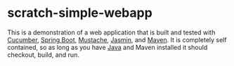 scratch-simple-webapp
==============

This is a demonstration of a web application that is built and tested with [Cucumber](https://cucumber.io/),
[Spring Boot](http://projects.spring.io/spring-boot/), [Mustache](https://mustache.github.io/),
[Jasmin](http://jasmine.github.io/), and [Maven](https://maven.apache.org/). It is completely self contained, so as long
as you have [Java](http://openjdk.java.net/) and Maven installed it should checkout, build, and run.